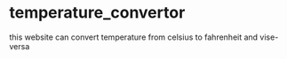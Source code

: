 # temperature_convertor
this website can convert temperature from celsius to fahrenheit and vise-versa
